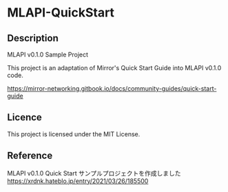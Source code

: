 # MLAPI-QuickStart

## Description

MLAPI v0.1.0 Sample Project

This project is an adaptation of Mirror's Quick Start Guide into MLAPI v0.1.0 code. 

https://mirror-networking.gitbook.io/docs/community-guides/quick-start-guide

## Licence

This project is licensed under the MIT License.

## Reference

MLAPI v0.1.0 Quick Start サンプルプロジェクトを作成しました</br>
https://xrdnk.hateblo.jp/entry/2021/03/26/185500
